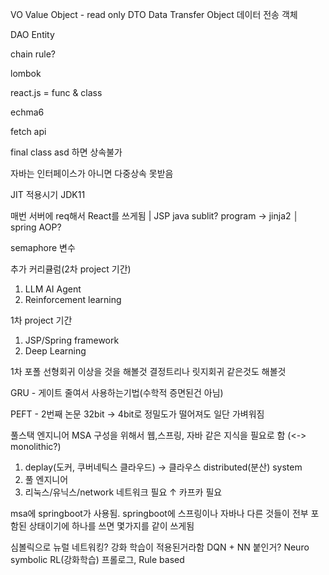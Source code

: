 
VO Value Object - read only
DTO Data Transfer Object 데이터 전송 객체

DAO Entity

chain rule?

lombok

react.js = func & class

echma6

fetch api

final class asd 하면 상속불가

자바는 인터페이스가 아니면 다중상속 못받음

JIT 적용시기 JDK11

매번 서버에 req해서 React를 쓰게됨
 |
JSP java sublit? program -> jinja2
 │
spring
AOP?

semaphore 변수

추가 커리큘럼(2차 project 기간)
1) LLM AI Agent
2) Reinforcement learning

1차 project 기간
1) JSP/Spring framework
2) Deep Learning

1차 포폴
선형회귀 이상을 것을 해볼것
결정트리나 릿지회귀 같은것도 해볼것

GRU - 게이트 줄여서 사용하는기법(수학적 증면된건 아님)

PEFT - 2번째 논문
32bit -> 4bit로
정밀도가 떨어져도 일단 가벼워짐

풀스택 엔지니어
MSA 구성을 위해서 웹,스프링, 자바 같은 지식을 필요로 함
(<-> monolithic?)

1. deplay(도커, 쿠버네틱스 클라우드) -> 클라우스 distributed(분산) system
2. 풀 엔지니어
3. 리눅스/유닉스/network             네트워크 필요 ↑  카프카 필요 


msa에 springboot가 사용됨. 
springboot에 스프링이나 자바나 다른 것들이 전부 포함된 상태이기에 하나를 쓰면 몇가지를 같이 쓰게됨

심볼릭으로 뉴럴 네트워킹? 강화 학습이 적용된거라함
DQN + NN 붙인거?
Neuro symbolic RL(강화학습)
프롤로그, Rule based